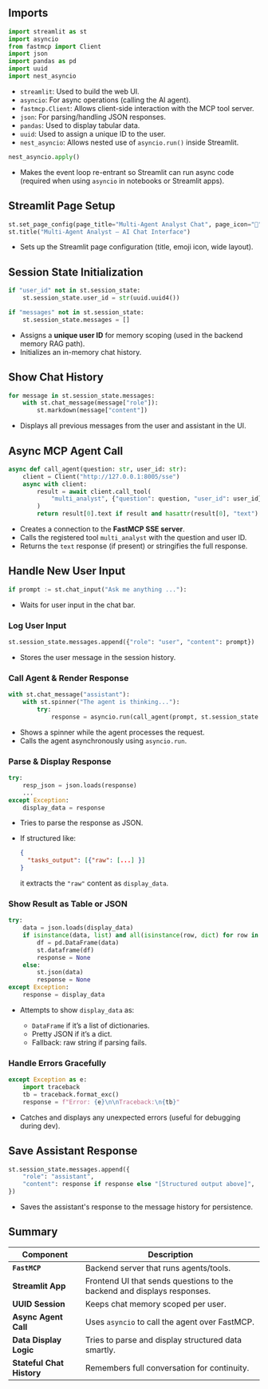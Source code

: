 ## Imports
```python
import streamlit as st
import asyncio
from fastmcp import Client
import json
import pandas as pd
import uuid
import nest_asyncio
```

* `streamlit`: Used to build the web UI.
* `asyncio`: For async operations (calling the AI agent).
* `fastmcp.Client`: Allows client-side interaction with the MCP tool server.
* `json`: For parsing/handling JSON responses.
* `pandas`: Used to display tabular data.
* `uuid`: Used to assign a unique ID to the user.
* `nest_asyncio`: Allows nested use of `asyncio.run()` inside Streamlit.

```python
nest_asyncio.apply()
```

* Makes the event loop re-entrant so Streamlit can run async code (required when using `asyncio` in notebooks or Streamlit apps).

## Streamlit Page Setup
```python
st.set_page_config(page_title="Multi-Agent Analyst Chat", page_icon="🤖", layout="wide")
st.title("Multi-Agent Analyst – AI Chat Interface")
```

* Sets up the Streamlit page configuration (title, emoji icon, wide layout).

## Session State Initialization
```python
if "user_id" not in st.session_state:
    st.session_state.user_id = str(uuid.uuid4())

if "messages" not in st.session_state:
    st.session_state.messages = []
```

* Assigns a **unique user ID** for memory scoping (used in the backend memory RAG path).
* Initializes an in-memory chat history.

## Show Chat History
```python
for message in st.session_state.messages:
    with st.chat_message(message["role"]):
        st.markdown(message["content"])
```

* Displays all previous messages from the user and assistant in the UI.

## Async MCP Agent Call
```python
async def call_agent(question: str, user_id: str):
    client = Client("http://127.0.0.1:8005/sse")
    async with client:
        result = await client.call_tool(
            "multi_analyst", {"question": question, "user_id": user_id}
        )
        return result[0].text if result and hasattr(result[0], "text") else str(result)
```

* Creates a connection to the **FastMCP SSE server**.
* Calls the registered tool `multi_analyst` with the question and user ID.
* Returns the `text` response (if present) or stringifies the full response.

## Handle New User Input
```python
if prompt := st.chat_input("Ask me anything ..."):
```

* Waits for user input in the chat bar.

### Log User Input
```python
st.session_state.messages.append({"role": "user", "content": prompt})
```

* Stores the user message in the session history.

### Call Agent & Render Response
```python
with st.chat_message("assistant"):
    with st.spinner("The agent is thinking..."):
        try:
            response = asyncio.run(call_agent(prompt, st.session_state.user_id))
```

* Shows a spinner while the agent processes the request.
* Calls the agent asynchronously using `asyncio.run`.

### Parse & Display Response
```python
try:
    resp_json = json.loads(response)
    ...
except Exception:
    display_data = response
```

* Tries to parse the response as JSON.
* If structured like:

  ```json
  {
    "tasks_output": [{"raw": [...] }]
  }
  ```

  it extracts the `"raw"` content as `display_data`.

### Show Result as Table or JSON
```python
try:
    data = json.loads(display_data)
    if isinstance(data, list) and all(isinstance(row, dict) for row in data):
        df = pd.DataFrame(data)
        st.dataframe(df)
        response = None
    else:
        st.json(data)
        response = None
except Exception:
    response = display_data
```

* Attempts to show `display_data` as:

  * `DataFrame` if it’s a list of dictionaries.
  * Pretty JSON if it’s a dict.
  * Fallback: raw string if parsing fails.

### Handle Errors Gracefully
```python
except Exception as e:
    import traceback
    tb = traceback.format_exc()
    response = f"Error: {e}\n\nTraceback:\n{tb}"
```

* Catches and displays any unexpected errors (useful for debugging during dev).

## Save Assistant Response
```python
st.session_state.messages.append({
    "role": "assistant",
    "content": response if response else "[Structured output above]",
})
```

* Saves the assistant's response to the message history for persistence.

## Summary
| Component                 | Description                                                             |
| ------------------------- | ----------------------------------------------------------------------- |
| **`FastMCP`**             | Backend server that runs agents/tools.                                  |
| **Streamlit App**         | Frontend UI that sends questions to the backend and displays responses. |
| **UUID Session**          | Keeps chat memory scoped per user.                                      |
| **Async Agent Call**      | Uses `asyncio` to call the agent over FastMCP.                          |
| **Data Display Logic**    | Tries to parse and display structured data smartly.                     |
| **Stateful Chat History** | Remembers full conversation for continuity.                             |

